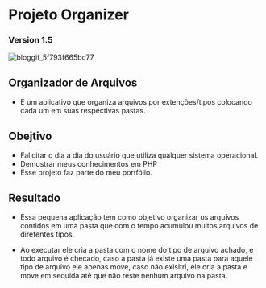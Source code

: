 # Projeto Organizer
### Version 1.5

![bloggif_5f793f665bc77](https://user-images.githubusercontent.com/46056058/95006142-6c6b2200-05d7-11eb-8dfd-94c5c0fb1472.gif)

## Organizador de Arquivos
 * É um aplicativo que organiza arquivos por extenções/tipos colocando cada um em suas respectivas pastas.


## Obejtivo

* Falicitar o dia a dia do usuário que utiliza qualquer sistema operacional.
* Demostrar meus conhecimentos em PHP
* Esse projeto faz parte do meu portfólio.

## Resultado
* Essa pequena aplicação tem como objetivo organizar os arquivos contidos em uma pasta que com o tempo acumulou muitos arquivos de direfentes tipos.

* Ao executar ele cria a pasta com o nome do tipo de arquivo achado, e todo arquivo é checado, caso a pasta já existe uma pasta para aquele tipo de arquivo  ele apenas move, caso não exisitri, ele cria a pasta e move em sequida até que não reste nenhum arquivo na pasta. 
